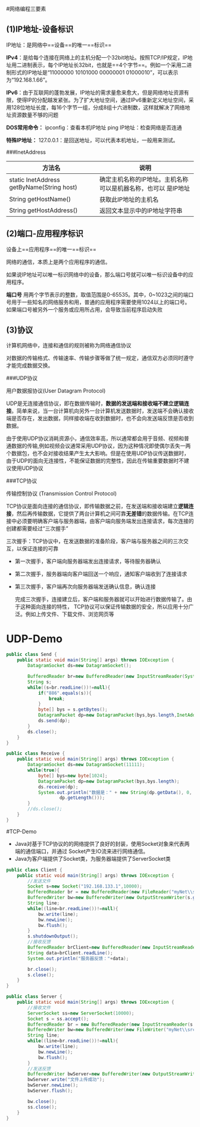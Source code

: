#网络编程三要素  

## (1)IP地址-设备标识

IP地址：是网络中==设备==的唯一==标识==

**IPv4**：是给每个连接在网络上的主机分配一个32bit地址。按照TCP/IP规定，IP地址用二进制表示，每个IP地址长32bit，也就是==4个字节==。例如一个采用二进制形式的IP地址是“11000000 10101000 00000001 01000010”，可以表示为“192.168.1.66”。

**IPv6**：由于互联网的蓬勃发展，IP地址的需求量愈来愈大，但是网络地址资源有限，使得IP的分配越发紧张。为了扩大地址空间，通过IPv6重新定义地址空间，采用128位地址长度，每16个字节一组，分成8组十六进制数，这样就解决了网络地址资源数量不够的问题  

**DOS常用命令：**
ipconfig：查看本机IP地址
ping IP地址：检查网络是否连通  

**特殊IP地址：**
127.0.0.1：是回送地址，可以代表本机地址，一般用来测试。

###InetAddress

| 方法名                                    | 说明                                                         |
| ----------------------------------------- | ------------------------------------------------------------ |
| static InetAddress getByName(String host) | 确定主机名称的IP地址。主机名称可以是机器名称，也可以 是IP地址 |
| String getHostName()                      | 获取此IP地址的主机名                                         |
| String getHostAddress()                   | 返回文本显示中的IP地址字符串                                 |

## (2)端口-应用程序标识

设备上==应用程序==的唯一==标识==  

网络的通信，本质上是两个应用程序的通信。

如果说IP地址可以唯一标识网络中的设备，那么端口号就可以唯一标识设备中的应用程序。

**端口号**
用两个字节表示的整数，取值范围是0-65535。其中，0~1023之间的端口号用于一些知名的网络服务和用，普通的应用程序需要使用1024以上的端口号。如果端口号被另外一个服务或应用所占用，会导致当前程序启动失败  

## (3)协议

计算机网络中，连接和通信的规则被称为网络通信协议  

对数据的传输格式、传输速率、传输步骤等做了统一规定，通信双方必须同时遵守才能完成数据交换。

###UDP协议

用户数据报协议(User Datagram Protocol)

UDP是无连接通信协议，即在数据传输时，**数据的发送端和接收端不建立逻辑连接**。简单来说，当一台计算机向另外一台计算机发送数据时，发送端不会确认接收端是否存在，发出数据，同样接收端在收到数据时，也不会向发送端反馈是否收到数据。

由于使用UDP协议消耗资源小，通信效率高，所以通常都会用于音频、视频和普通数据的传输,例如视频会议通常采用UDP协议，因为这种情况即使偶尔丢失一两个数据包，也不会对接收结果产生太大影响。但是在使用UDP协议传送数据时，由于UDP的面向无连接性，不能保证数据的完整性，因此在传输重要数据时不建议使用UDP协议

###TCP协议

传输控制协议 (Transmission Control Protocol)

TCP协议是面向连接的通信协议，即传输数据之前，在发送端和接收端建立**逻辑连接**，然后再传输数据，它提供了两台计算机之间可靠**无差错**的数据传输。在TCP连接中必须要明确客户端与服务器端，由客户端向服务端发出连接请求，每次连接的创建都需要经过“三次握手”

三次握手：TCP协议中，在发送数据的准备阶段，客户端与服务器之间的三次交互，以保证连接的可靠

- 第一次握手，客户端向服务器端发出连接请求，等待服务器确认

- 第二次握手，服务器端向客户端回送一个响应，通知客户端收到了连接请求

- 第三次握手，客户端再次向服务器端发送确认信息，确认连接

  完成三次握手，连接建立后，客户端和服务器就可以开始进行数据传输了。由于这种面向连接的特性，
  TCP协议可以保证传输数据的安全，所以应用十分广泛。例如上传文件、下载文件、浏览网页等  

# UDP-Demo

```java
public class Send {
    public static void main(String[] args) throws IOException {
        DatagramSocket ds=new DatagramSocket();

        BufferedReader br=new BufferedReader(new InputStreamReader(System.in));
        String s;
        while((s=br.readLine())!=null){
            if("886".equals(s)){
                break;
            }
            byte[] bys = s.getBytes();
            DatagramPacket dp=new DatagramPacket(bys,bys.length,InetAddress.getByName("192.168.3.10"),11111);
            ds.send(dp);
        }
        ds.close();
    }
}
```

```java
public class Receive {
    public static void main(String[] args) throws IOException {
        DatagramSocket ds=new DatagramSocket(11111);
        while(true){
            byte[] bys=new byte[1024];
            DatagramPacket dp=new DatagramPacket(bys,bys.length);
            ds.receive(dp);
            System.out.println("数据是：" + new String(dp.getData(), 0,
                    dp.getLength()));
        }
        //ds.close();
    }
}
```

#TCP-Demo

* Java对基于TCP协议的的网络提供了良好的封装，使用Socket对象来代表两端的通信端口，并通过
  Socket产生IO流来进行网络通信。
* Java为客户端提供了Socket类，为服务器端提供了ServerSocket类  

```java
public class Client {
    public static void main(String[] args) throws IOException {
        //发送文件
        Socket s=new Socket("192.168.133.1",10000);
        BufferedReader br = new BufferedReader(new FileReader("myNet\\s.txt"));
        BufferedWriter bw=new BufferedWriter(new OutputStreamWriter(s.getOutputStream()));
        String line;
        while((line=br.readLine())!=null){
            bw.write(line);
            bw.newLine();
            bw.flush();
        }
        s.shutdownOutput();
        //接收反馈
        BufferedReader brClient=new BufferedReader(new InputStreamReader(s.getInputStream()));
        String data=brClient.readLine();
        System.out.println("服务器反馈："+data);

        br.close();
        s.close();
    }
}
```

```java
public class Server {
    public static void main(String[] args) throws IOException {
        //接收文件
        ServerSocket ss=new ServerSocket(10000);
        Socket s = ss.accept();
        BufferedReader br = new BufferedReader(new InputStreamReader(s.getInputStream()));
        BufferedWriter bw=new BufferedWriter(new FileWriter("myNet\\src\\tcp5\\file.txt"));
        String line;
        while((line=br.readLine())!=null){
            bw.write(line);
            bw.newLine();
            bw.flush();
        }
        //发送反馈
        BufferedWriter bwServer=new BufferedWriter(new OutputStreamWriter(s.getOutputStream()));
        bwServer.write("文件上传成功");
        bwServer.newLine();
        bwServer.flush();

        bw.close();
        ss.close();
    }
}
```
